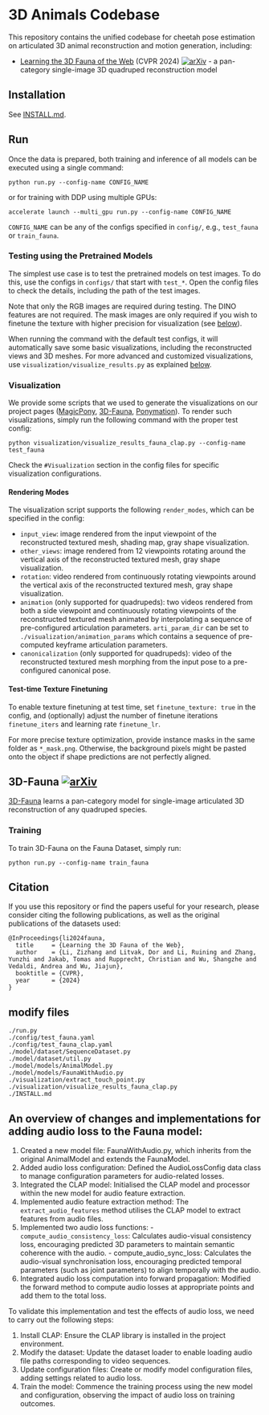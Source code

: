 # 3D Animals Codebase

This repository contains the unified codebase for cheetah pose estimation on articulated 3D animal reconstruction and motion generation, including:

- [Learning the 3D Fauna of the Web](https://kyleleey.github.io/3DFauna/) (CVPR 2024) [![arXiv](https://img.shields.io/badge/arXiv-2401.02400-b31b1b.svg?style=flat-square)](https://arxiv.org/abs/2401.02400) - a pan-category single-image 3D quadruped reconstruction model


## Installation
See [INSTALL.md](./INSTALL.md).


## Run
Once the data is prepared, both training and inference of all models can be executed using a single command:
```shell
python run.py --config-name CONFIG_NAME
```
or for training with DDP using multiple GPUs:
```shell
accelerate launch --multi_gpu run.py --config-name CONFIG_NAME
```
`CONFIG_NAME` can be any of the configs specified in `config/`, e.g., `test_fauna` or `train_fauna`.

### Testing using the Pretrained Models
The simplest use case is to test the pretrained models on test images. To do this, use the configs in `configs/` that start with `test_*`. Open the config files to check the details, including the path of the test images.

Note that only the RGB images are required during testing. The DINO features are not required. The mask images are only required if you wish to finetune the texture with higher precision for visualization (see [below](#test-time-texture-finetuning)).

When running the command with the default test configs, it will automatically save some basic visualizations, including the reconstructed views and 3D meshes. For more advanced and customized visualizations, use `visualization/visualize_results.py` as explained [below](#visualization).

### Visualization
We provide some scripts that we used to generate the visualizations on our project pages ([MagicPony](https://3dmagicpony.github.io/), [3D-Fauna](https://kyleleey.github.io/3DFauna/), [Ponymation](https://keqiangsun.github.io/projects/ponymation/)). To render such visualizations, simply run the following command with the proper test config:
```shell
python visualization/visualize_results_fauna_clap.py --config-name test_fauna
```

Check the `#Visualization` section in the config files for specific visualization configurations.

#### Rendering Modes
The visualization script supports the following `render_modes`, which can be specified in the config:
- `input_view`: image rendered from the input viewpoint of the reconstructed textured mesh, shading map, gray shape visualization.
- `other_views`: image rendered from 12 viewpoints rotating around the vertical axis of the reconstructed textured mesh, gray shape visualization.
- `rotation`: video rendered from continuously rotating viewpoints around the vertical axis of the reconstructed textured mesh, gray shape visualization.
- `animation` (only supported for quadrupeds): two videos rendered from both a side viewpoint and continuously rotating viewpoints of the reconstructed textured mesh animated by interpolating a sequence of pre-configured articulation parameters. `arti_param_dir` can be set to `./visualization/animation_params` which contains a sequence of pre-computed keyframe articulation parameters.
- `canonicalization` (only supported for quadrupeds): video of the reconstructed textured mesh morphing from the input pose to a pre-configured canonical pose.

#### Test-time Texture Finetuning
To enable texture finetuning at test time, set `finetune_texture: true` in the config, and (optionally) adjust the number of finetune iterations `finetune_iters` and learning rate `finetune_lr`.

For more precise texture optimization, provide instance masks in the same folder as `*_mask.png`. Otherwise, the background pixels might be pasted onto the object if shape predictions are not perfectly aligned.


## 3D-Fauna [![arXiv](https://img.shields.io/badge/arXiv-2401.02400-b31b1b.svg?style=flat-square)](https://arxiv.org/abs/2401.02400)
[3D-Fauna](https://kyleleey.github.io/3DFauna/) learns a pan-category model for single-image articulated 3D reconstruction of any quadruped species.

### Training
To train 3D-Fauna on the Fauna Dataset, simply run:
```shell
python run.py --config-name train_fauna
```


## Citation
If you use this repository or find the papers useful for your research, please consider citing the following publications, as well as the original publications of the datasets used:

```
@InProceedings{li2024fauna,
  title     = {Learning the 3D Fauna of the Web},
  author    = {Li, Zizhang and Litvak, Dor and Li, Ruining and Zhang, Yunzhi and Jakab, Tomas and Rupprecht, Christian and Wu, Shangzhe and Vedaldi, Andrea and Wu, Jiajun},
  booktitle = {CVPR},
  year      = {2024}
}
```

## modify files
```
./run.py
./config/test_fauna.yaml
./config/test_fauna_clap.yaml
./model/dataset/SequenceDataset.py
./model/dataset/util.py
./model/models/AnimalModel.py
./model/models/FaunaWithAudio.py
./visualization/extract_touch_point.py
./visualization/visualize_results_fauna_clap.py
./INSTALL.md
```
## An overview of changes and implementations for adding audio loss to the Fauna model:

  1. Created a new model file: FaunaWithAudio.py, which inherits from the original AnimalModel and extends the FaunaModel.
  2. Added audio loss configuration: Defined the AudioLossConfig data class to manage configuration parameters for audio-related losses.
  3. Integrated the CLAP model: Initialised the CLAP model and processor within the new model for audio feature extraction.
  4. Implemented audio feature extraction method: The `extract_audio_features` method utilises the CLAP model to extract features from audio files.
  5. Implemented two audio loss functions:
    - `compute_audio_consistency_loss`: Calculates audio-visual consistency loss, encouraging predicted 3D parameters to maintain semantic coherence with the audio.
    - compute_audio_sync_loss: Calculates the audio-visual synchronisation loss, encouraging predicted temporal parameters (such as joint parameters) to align temporally with the audio.
  6. Integrated audio loss computation into forward propagation: Modified the forward method to compute audio losses at appropriate points and add them to the total loss.

To validate this implementation and test the effects of audio loss, we need to carry out the following steps:

  1. Install CLAP: Ensure the CLAP library is installed in the project environment.
  2. Modify the dataset: Update the dataset loader to enable loading audio file paths corresponding to video sequences.
  3. Update configuration files: Create or modify model configuration files, adding settings related to audio loss.
  4. Train the model: Commence the training process using the new model and configuration, observing the impact of audio loss on training outcomes.

